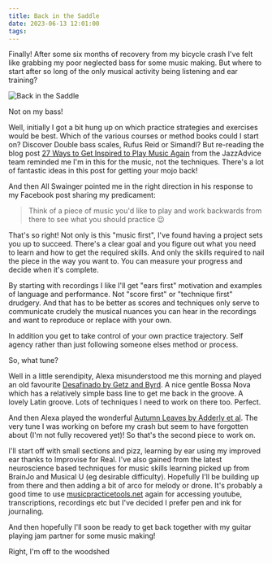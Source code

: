 ```yaml
---
title: Back in the Saddle
date: 2023-06-13 12:01:00
tags:
---
```


Finally! After some six months of recovery from my bicycle crash I've felt like grabbing my poor neglected bass for some music making. But where to start after so long of the only musical activity being listening and ear training?

![Back in the Saddle](/images/rockabilly-bass-standing.jpg)
<figcaption>Not on my bass!</figcaption>

Well, initially I got a bit hung up on which practice strategies and exercises would be best. Which of the various courses or method books could I start on? Discover Double bass scales, Rufus Reid or Simandl? But re-reading the blog post [27 Ways to Get Inspired to Play Music Again](https://www.jazzadvice.com/lessons/27-ways-to-get-inspired-to-play-music-again/) from the JazzAdvice team reminded me I'm in this for the music, not the techniques. There's a lot of fantastic ideas in this post for getting your mojo back!

And then All Swainger pointed me in the right direction in his response to my Facebook post sharing my predicament:

<blockquote>
Think of a piece of music you'd like to play and work backwards from there to see what you should practice 😉
</blockquote>

That's so right! Not only is this "music first", I've found having a project sets you up to succeed. There's a clear goal and you figure out what you need to learn and how to get the required skills. And only the skills required to nail the piece in the way you want to. You can measure your progress and decide when it's complete.

By starting with recordings I like I'll get "ears first" motivation and examples of language and performance. Not "score first" or "technique first" drudgery. And that has to be better as scores and techniques only serve to communicate crudely the musical nuances you can hear in the recordings and want to reproduce or replace with your own.

In addition you get to take control of your own practice trajectory. Self agency rather than just following someone elses method or process.

So, what tune?

Well in a little serendipity, Alexa misunderstood me this morning and played an old favourite [Desafinado by Getz and Byrd](https://www.youtube.com/watch?v=L7lmMNweUVU). A nice gentle Bossa Nova which has a relatively simple bass line to get me back in the groove. A lovely Latin groove. Lots of techniques I need to work on there too. Perfect.

And then Alexa played the wonderful [Autumn Leaves by Adderly et al](https://www.youtube.com/watch?v=u37RF5xKNq8). The very tune I was working on before my crash but seem to have forgotten about (I'm not fully recovered yet)! So that's the second piece to work on.

I'll start off with small sections and pizz, learning by ear using my improved ear thanks to Improvise for Real. I've also gained from the latest neuroscience based techniques for music skills learning picked up from BrainJo and Musical U (eg desirable difficulty). Hopefully I'll be building up from there and then adding a bit of arco for melody or drone. It's probably a good time to use [musicpracticetools.net](https://musicpracticetools.net) again for accessing youtube, transcriptions, recordings etc but I've decided I prefer pen and ink for journaling.

And then hopefully I'll soon be ready to get back together with my guitar playing jam partner for some music making!

Right, I'm off to the woodshed
